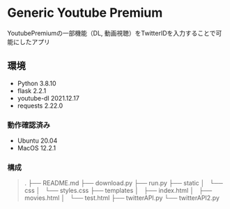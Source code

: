 # Generic Youtube Premium
YoutubePremiumの一部機能（DL, 動画視聴）をTwitterIDを入力することで可能にしたアプリ

## 環境
- Python 3.8.10
- flask 2.2.1
- youtube-dl 2021.12.17
- requests 2.22.0

### 動作確認済み
- Ubuntu 20.04
- MacOS 12.2.1

### 構成
> .
├── README.md
├── download.py
├── run.py
├── static
│   └── css
│       └── styles.css
├── templates
│   ├── index.html
│   ├── movies.html
│   └── test.html
├── twitterAPI.py
└── twitterAPI2.py


